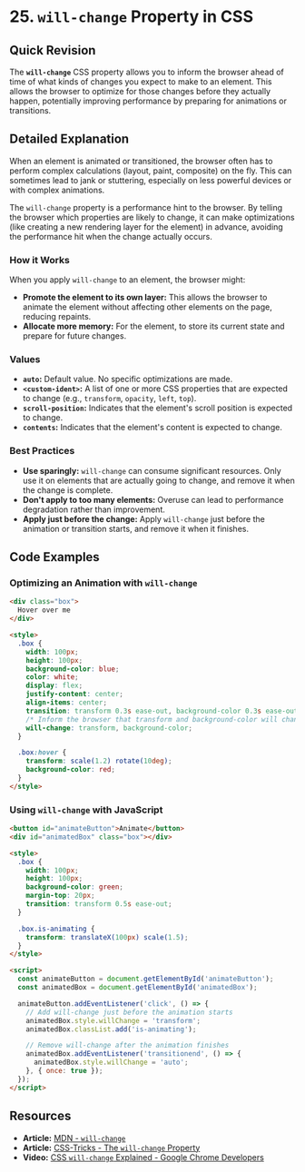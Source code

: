 
# 25. `will-change` Property in CSS

## Quick Revision

The **`will-change`** CSS property allows you to inform the browser ahead of time of what kinds of changes you expect to make to an element. This allows the browser to optimize for those changes before they actually happen, potentially improving performance by preparing for animations or transitions.

## Detailed Explanation

When an element is animated or transitioned, the browser often has to perform complex calculations (layout, paint, composite) on the fly. This can sometimes lead to jank or stuttering, especially on less powerful devices or with complex animations.

The `will-change` property is a performance hint to the browser. By telling the browser which properties are likely to change, it can make optimizations (like creating a new rendering layer for the element) in advance, avoiding the performance hit when the change actually occurs.

### How it Works

When you apply `will-change` to an element, the browser might:

*   **Promote the element to its own layer:** This allows the browser to animate the element without affecting other elements on the page, reducing repaints.
*   **Allocate more memory:** For the element, to store its current state and prepare for future changes.

### Values

*   **`auto`:** Default value. No specific optimizations are made.
*   **`<custom-ident>`:** A list of one or more CSS properties that are expected to change (e.g., `transform`, `opacity`, `left`, `top`).
*   **`scroll-position`:** Indicates that the element's scroll position is expected to change.
*   **`contents`:** Indicates that the element's content is expected to change.

### Best Practices

*   **Use sparingly:** `will-change` can consume significant resources. Only use it on elements that are actually going to change, and remove it when the change is complete.
*   **Don't apply to too many elements:** Overuse can lead to performance degradation rather than improvement.
*   **Apply just before the change:** Apply `will-change` just before the animation or transition starts, and remove it when it finishes.

## Code Examples

### Optimizing an Animation with `will-change`

```html
<div class="box">
  Hover over me
</div>

<style>
  .box {
    width: 100px;
    height: 100px;
    background-color: blue;
    color: white;
    display: flex;
    justify-content: center;
    align-items: center;
    transition: transform 0.3s ease-out, background-color 0.3s ease-out;
    /* Inform the browser that transform and background-color will change */
    will-change: transform, background-color;
  }

  .box:hover {
    transform: scale(1.2) rotate(10deg);
    background-color: red;
  }
</style>
```

### Using `will-change` with JavaScript

```html
<button id="animateButton">Animate</button>
<div id="animatedBox" class="box"></div>

<style>
  .box {
    width: 100px;
    height: 100px;
    background-color: green;
    margin-top: 20px;
    transition: transform 0.5s ease-out;
  }

  .box.is-animating {
    transform: translateX(100px) scale(1.5);
  }
</style>

<script>
  const animateButton = document.getElementById('animateButton');
  const animatedBox = document.getElementById('animatedBox');

  animateButton.addEventListener('click', () => {
    // Add will-change just before the animation starts
    animatedBox.style.willChange = 'transform';
    animatedBox.classList.add('is-animating');

    // Remove will-change after the animation finishes
    animatedBox.addEventListener('transitionend', () => {
      animatedBox.style.willChange = 'auto';
    }, { once: true });
  });
</script>
```

## Resources

*   **Article:** [MDN - `will-change`](https://developer.mozilla.org/en-US/docs/Web/CSS/will-change)
*   **Article:** [CSS-Tricks - The `will-change` Property](https://css-tricks.com/almanac/properties/w/will-change/)
*   **Video:** [CSS `will-change` Explained - Google Chrome Developers](https://www.youtube.com/watch?v=static-relative-absolute-fixed-sticky)
